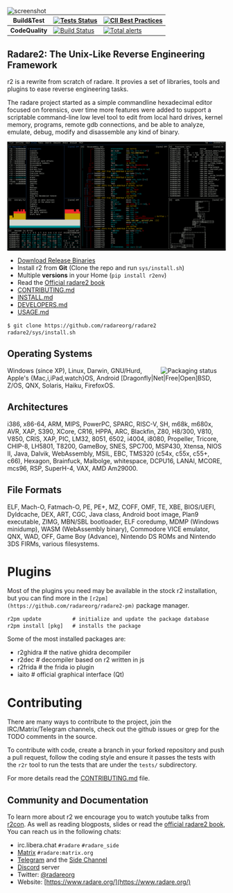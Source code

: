 <img src="doc/images/r2emoji.png" alt="screenshot" align="left" width="128px">

| **Build&Test** | [![Tests Status](https://github.com/radareorg/radare2/workflows/CI/badge.svg)](https://github.com/radareorg/radare2/actions?query=workflow%3A%22CI%22) | [![CII Best Practices](https://bestpractices.coreinfrastructure.org/projects/741/badge)](https://bestpractices.coreinfrastructure.org/projects/741) |
|----------|------|--------|
| **CodeQuality** | [![Build Status](https://scan.coverity.com/projects/416/badge.svg)](https://scan.coverity.com/projects/416) | [![Total alerts](https://img.shields.io/lgtm/alerts/g/radareorg/radare2.svg?logo=lgtm&logoWidth=18)](https://lgtm.com/projects/g/radareorg/radare2/alerts/) |

## Radare2: The Unix-Like Reverse Engineering Framework

r2 is a rewrite from scratch of radare. It provies a set of
libraries, tools and plugins to ease reverse engineering tasks.

The radare project started as a simple commandline hexadecimal
editor focused on forensics, over time more features were added
to support a scriptable command-line low level tool to edit from
local hard drives, kernel memory, programs, remote gdb connections,
and be able to analyze, emulate, debug, modify and disassemble any
kind of binary.

<p align="center">
<img src="doc/images/shot.png" alt="screenshot" align="center" width="600px">
</p>

* [Download Release Binaries](https://github.com/radareorg/radare2/releases)
* Install r2 from **Git** (Clone the repo and run `sys/install.sh`)
* Multiple **versions** in your Home (`pip install r2env`)
* Read the [Official radare2 book](https://book.rada.re)
* [CONTRIBUTING.md](CONTRIBUTING.md)
* [INSTALL.md](INSTALL.md)
* [DEVELOPERS.md](DEVELOPERS.md)
* [USAGE.md](USAGE.md)

```
$ git clone https://github.com/radareorg/radare2
radare2/sys/install.sh
```

## Operating Systems

<a href="https://repology.org/metapackage/radare2">
<img src="https://repology.org/badge/vertical-allrepos/radare2.svg" alt="Packaging status" align="right" width="150px">
</a>

Windows (since XP), Linux, Darwin, GNU/Hurd, Apple's {Mac,i,iPad,watch}OS, Android
[Dragonfly|Net|Free|Open]BSD, Z/OS, QNX, Solaris, Haiku, FirefoxOS.

## Architectures

i386, x86-64, ARM, MIPS, PowerPC, SPARC, RISC-V, SH, m68k, m680x, AVR,
XAP, S390, XCore, CR16, HPPA, ARC, Blackfin, Z80, H8/300, V810,
V850, CRIS, XAP, PIC, LM32, 8051, 6502, i4004, i8080, Propeller,
Tricore, CHIP-8, LH5801, T8200, GameBoy, SNES, SPC700, MSP430, Xtensa,
NIOS II, Java, Dalvik, WebAssembly, MSIL, EBC, TMS320 (c54x, c55x,
c55+, c66), Hexagon, Brainfuck, Malbolge, whitespace, DCPU16, LANAI,
MCORE, mcs96, RSP, SuperH-4, VAX, AMD Am29000.

## File Formats

ELF, Mach-O, Fatmach-O, PE, PE+, MZ, COFF, OMF, TE, XBE, BIOS/UEFI,
Dyldcache, DEX, ART, CGC, Java class, Android boot image, Plan9 executable,
ZIMG, MBN/SBL bootloader, ELF coredump, MDMP (Windows minidump),
WASM (WebAssembly binary), Commodore VICE emulator, QNX, WAD, OFF,
Game Boy (Advance), Nintendo DS ROMs and Nintendo 3DS FIRMs, various filesystems.

# Plugins

Most of the plugins you need may be available in the stock r2 installation,
but you can find more in the `[r2pm](https://github.com/radareorg/radare2-pm)` package manager.

```
r2pm update          # initialize and update the package database
r2pm install [pkg]   # installs the package
```

Some of the most installed packages are:

* r2ghidra    # the native ghidra decompiler
* r2dec       # decompiler based on r2 written in js
* r2frida     # the frida io plugin
* iaito       # official graphical interface (Qt)

# Contributing

There are many ways to contribute to the project, join the IRC/Matrix/Telegram
channels, check out the github issues or grep for the TODO comments in the source.

To contribute with code, create a branch in your forked repository and push
a pull request, follow the coding style and ensure it passes the tests with
the `r2r` tool to run the tests that are under the `tests/` subdirectory.

For more details read the [CONTRIBUTING.md](CONTRIBUTING.md) file.

## Community and Documentation

To learn more about r2 we encourage you to watch youtube talks from
[r2con](https://www.youtube.com/c/r2con). As well as reading blogposts,
slides or read the [official radare2 book](https://book.rada.re), You can reach us in the following chats:

* irc.libera.chat `#radare` `#radare_side`
* [Matrix](https://matrix.org/) `#radare:matrix.org`
* [Telegram](https://t.me/radare) and the [Side Channel](https://t.me/radare_side)
* [Discord](https://discord.gg/MgEdxrMnqx) server
* Twitter: [@radareorg](https://twitter.com/radareorg)
* Website: [https://www.radare.org/](https://www.radare.org/)
